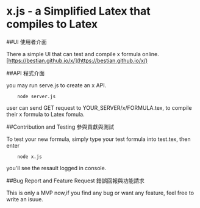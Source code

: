 # x.js - a Simplified Latex that compiles to Latex


##UI 使用者介面

There a simple UI that can test and compile x formula online.
[https://bestian.github.io/x/](https://bestian.github.io/x/)




##API 程式介面

you may run serve.js to create an x API.

		node server.js

user can send GET request to YOUR_SERVER/x/FORMULA.tex, to compile their x formula to Latex fomula.


##Contribution and Testing 參與貢獻與測試


To test your new formula, simply type your test formula into test.tex, then enter

		node x.js


you'll see the resault logged in console.


##Bug Report and Feature Request 錯誤回報與功能請求

This is only a MVP now,if you find any bug or want any feature, feel free to write an isuue.



